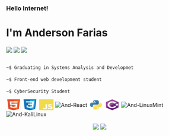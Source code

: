 ### Hello Internet! ###
# I'm Anderson Farias #

<div style="display: inline_block">
  <img align="center" src="https://user-images.githubusercontent.com/38169440/167544299-98b560db-96fa-4709-803a-6c7cb7dc6d10.png">
  <img align="center" src="https://user-images.githubusercontent.com/38169440/167544015-c9c5767b-5581-465f-b234-d6db6ded8d5e.png">
  <img align="center" src="https://user-images.githubusercontent.com/38169440/167544189-d7867c71-ea0c-4767-a81c-ca139c5b6718.png">
</div>

<br>

    ~$ Graduating in Systems Analysis and Developmet
   
    ~$ Front-end web development student
    
    ~$ CyberSecurity Student

<div style="display: inline_block">
  <img align="center" alt="And-HTML" height="30" width="40" src="https://raw.githubusercontent.com/devicons/devicon/master/icons/html5/html5-original.svg">
  <img align="center" alt="And-CSS" height="30" width="40" src="https://raw.githubusercontent.com/devicons/devicon/master/icons/css3/css3-original.svg">
  <img align="center" alt="And-Js" height="30" width="40" src="https://raw.githubusercontent.com/devicons/devicon/master/icons/javascript/javascript-plain.svg">
  <img align="center" alt="And-React" height="40" width="40" src="https://img.icons8.com/plasticine/344/react.png">
  <img align="center" alt="And-Python" height="30" width="40" src="https://raw.githubusercontent.com/devicons/devicon/master/icons/python/python-original.svg">
  <img align="center" alt="And-Csharp" height="30" width="40" src="https://raw.githubusercontent.com/devicons/devicon/master/icons/csharp/csharp-original.svg">
  <img align="center" alt="And-LinuxMint" height="40" width="40" src="https://img.icons8.com/color/344/linux-mint.png">
  <img align="center" alt="And-KaliLinux" height="40" width="40" src="https://img.icons8.com/plasticine/344/kali-linux.png">
</div>

<br>

<div align="center"
  <a href="https://github.com/AndersonFariaas">
  <img height="180em" src="https://github-readme-stats.vercel.app/api/top-langs/?username=AndersonFariaas&layout=compact&langs_count=7&theme=dracula"/>
  <img height="180em" src="https://github-readme-stats.vercel.app/api?username=AndersonFariaas&show_icons=true&theme=dracula&include_all_commits=true&count_private=true"/>
</div>
